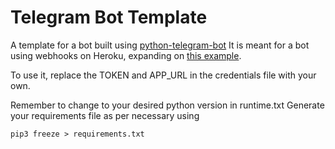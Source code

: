 # Telegram Bot Template

A template for a bot built using [python-telegram-bot](https://github.com/python-telegram-bot/python-telegram-bot)
It is meant for a bot using webhooks on Heroku, expanding on [this example](https://github.com/python-telegram-bot/python-telegram-bot).

To use it, replace the TOKEN and APP_URL in the credentials file with your own.

Remember to change to your desired python version in runtime.txt
Generate your requirements file as per necessary using
```
pip3 freeze > requirements.txt
```
